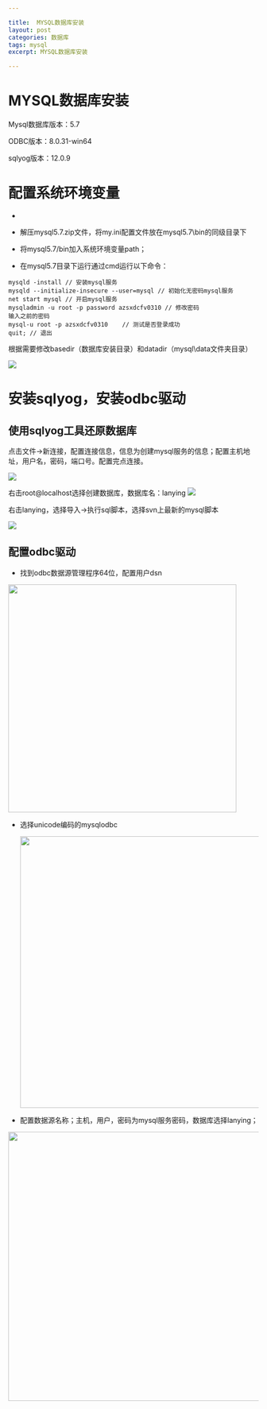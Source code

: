```yaml
---

title:  MYSQL数据库安装
layout: post
categories: 数据库
tags: mysql
excerpt: MYSQL数据库安装

---
```


# MYSQL数据库安装

Mysql数据库版本：5.7

ODBC版本：8.0.31-win64

sqlyog版本：12.0.9

# 配置系统环境变量

+ 

+ 解压mysql5.7.zip文件，将my.ini配置文件放在mysql5.7\bin的同级目录下

+ 将mysql5.7/bin加入系统环境变量path；

+ 在mysql5.7目录下运行通过cmd运行以下命令：

```context
mysqld -install // 安装mysql服务
mysqld --initialize-insecure --user=mysql // 初始化无密码mysql服务
net start mysql // 开启mysql服务
mysqladmin -u root -p password azsxdcfv0310 // 修改密码
输入之前的密码
mysql-u root -p azsxdcfv0310    // 测试是否登录成功
quit; // 退出
```

根据需要修改basedir（数据库安装目录）和datadir（mysql\data文件夹目录）

![](C:\Users\20091\AppData\Roaming\marktext\images\2023-03-17-13-40-36-1679031630626.png)

# 安装sqlyog，安装odbc驱动

## 使用sqlyog工具还原数据库

点击文件->新连接，配置连接信息，信息为创建mysql服务的信息；配置主机地址，用户名，密码，端口号。配置完点连接。

![](C:\Users\20091\AppData\Roaming\marktext\images\2023-03-17-13-31-57-1679031112935.png)

右击root@localhost选择创建数据库，数据库名：lanying ![](C:\Users\20091\AppData\Roaming\marktext\images\2023-03-17-13-33-43-1679031218128.png)

右击lanying，选择导入->执行sql脚本，选择svn上最新的mysql脚本

![](C:\Users\20091\AppData\Roaming\marktext\images\2023-03-17-13-35-00-1679031287919.png) 

## 配置odbc驱动

+ 找到odbc数据源管理程序64位，配置用户dsn

<img title="" src="file:///C:/Users/20091/AppData/Roaming/marktext/images/2023-03-17-13-25-11-f8cb4bda03d52e263b3731a254672b4.png" alt="" width="459" data-align="center">

+ 选择unicode编码的mysqlodbc
  
  <img title="" src="file:///C:/Users/20091/AppData/Roaming/marktext/images/2023-03-17-13-25-20-3d7dd6c0a0547cecd56e36f7cd62da6.png" alt="" width="547" data-align="center">

+ 配置数据源名称；主机，用户，密码为mysql服务密码，数据库选择lanying；

<img title="" src="file:///C:/Users/20091/AppData/Roaming/marktext/images/2023-03-17-13-25-59-ac2721de2d391fe2f0a2aa0f3a958c1.png" alt="" width="542" data-align="center">

